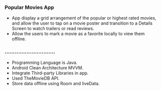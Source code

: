 ### Popular Movies App
- App display a grid arrangement of the popular or highest rated movies, and allow the user to tap on a movie poster and transition to a Details Screen to watch trailers or read reviews.
- Allow the users to mark a movie as a favorite locally to view them offline.


### ..............................
- Programming Language is Java.
- Android Clean Architecture MVVM.
- Integrate Third-party Libraries in app.
- Used TheMovieDB API.
- Store data offline using Room and liveData.


